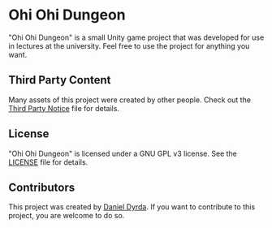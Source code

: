 # Ohi Ohi Dungeon

"Ohi Ohi Dungeon" is a small Unity game project that was developed for use in lectures at the university. Feel free to use the project for anything you want.

## Third Party Content

Many assets of this project were created by other people. Check out the [Third Party Notice](/ThirdPartyNotice.md) file for details.

## License

"Ohi Ohi Dungeon" is licensed under a GNU GPL v3 license. See the [LICENSE](/LICENSE) file for details.

## Contributors

This project was created by [Daniel Dyrda](https://dyrda.io). If you want to contribute to this project, you are welcome to do so.
